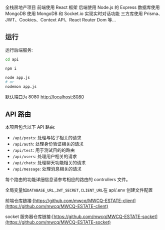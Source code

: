 全栈房地产项目
前端使用 React 框架
后端使用 Node.js 的 Express
数据库使用 MongoDB
使用 MongoDB 和 Socket.io 实现实时对话功能
三方库使用 Prisma、JWT、Cookies、Context API、React Router Dom 等...

## 运行

运行后端服务:

```bash
cd api

npm i

node app.js
# or
nodemon app.js
```

默认端口为 8080 [http://localhost:8080](http://localhost:8080)

## API 路由

本项目包含以下 API 路由:

- `/api/posts`: 处理与帖子相关的请求
- `/api/auth`: 处理身份验证相关的请求
- `/api/test`: 用于测试目的的路由
- `/api/users`: 处理用户相关的请求
- `/api/chats`: 处理聊天功能相关的请求
- `/api/message`: 处理消息相关的请求

每个路由的功能详细信息请参考相应的路由的 controllers 文件。

全局变量如`DATABASE_URL,JWT_SECRET,CLIENT_URL`在 api/.env 创建文件配置

前端仓库链接:[https://github.com/mwcq/MWCQ-ESTATE-client](https://github.com/mwcq/MWCQ-ESTATE-client)

socket 服务器仓库链接:[https://github.com/mwcq/MWCQ-ESTATE-socket](https://github.com/mwcq/MWCQ-ESTATE-socket)
